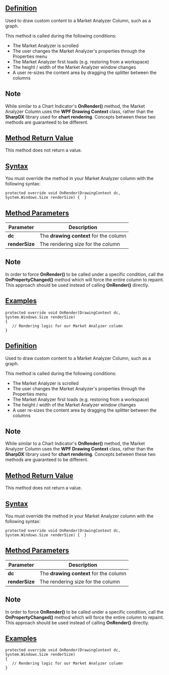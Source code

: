 ## [Definition](https://developer.ninjatrader.com/docs/desktop/market_analyzer_column_onrender\#definition)

Used to draw custom content to a Market Analyzer Column, such as a graph.

This method is called during the following conditions:

- The Market Analyzer is scrolled
- The user changes the Market Analyzer's properties through the Properties menu
- The Market Analyzer first loads (e.g. restoring from a workspace)
- The height / width of the Market Analyzer window changes
- A user re-sizes the content area by dragging the splitter between the columns

## Note

While similar to a Chart Indicator's **OnRender()** method, the Market Analyzer Column uses the **WPF Drawing Context** class, rather than the **SharpDX** library used for **chart rendering**. Concepts between these two methods are guaranteed to be different.

## [Method Return Value](https://developer.ninjatrader.com/docs/desktop/market_analyzer_column_onrender\#method-return-value)

This method does not return a value.

## [Syntax](https://developer.ninjatrader.com/docs/desktop/market_analyzer_column_onrender\#syntax)

You must override the method in your Market Analyzer column with the following syntax:

`protected override void OnRender(DrawingContext dc, System.Windows.Size renderSize) {  }`

## [Method Parameters](https://developer.ninjatrader.com/docs/desktop/market_analyzer_column_onrender\#method-parameters)

| Parameter | Description |
| --- | --- |
| **dc** | The **drawing context** for the column |
| **renderSize** | The rendering size for the column |

## Note

In order to force **OnRender()** to be called under a specific condition, call the **OnPropertyChanged()** method which will force the entire column to repaint. This approach should be used instead of calling **OnRender()** directly.

## [Examples](https://developer.ninjatrader.com/docs/desktop/market_analyzer_column_onrender\#examples)

```jsx-150469391 csharp
protected override void OnRender(DrawingContext dc, System.Windows.Size renderSize)
{
   // Rendering logic for our Market Analyzer column
}

```

## [Definition](https://developer.ninjatrader.com/docs/desktop/market_analyzer_column_onrender\#definition)

Used to draw custom content to a Market Analyzer Column, such as a graph.

This method is called during the following conditions:

- The Market Analyzer is scrolled
- The user changes the Market Analyzer's properties through the Properties menu
- The Market Analyzer first loads (e.g. restoring from a workspace)
- The height / width of the Market Analyzer window changes
- A user re-sizes the content area by dragging the splitter between the columns

## Note

While similar to a Chart Indicator's **OnRender()** method, the Market Analyzer Column uses the **WPF Drawing Context** class, rather than the **SharpDX** library used for **chart rendering**. Concepts between these two methods are guaranteed to be different.

## [Method Return Value](https://developer.ninjatrader.com/docs/desktop/market_analyzer_column_onrender\#method-return-value)

This method does not return a value.

## [Syntax](https://developer.ninjatrader.com/docs/desktop/market_analyzer_column_onrender\#syntax)

You must override the method in your Market Analyzer column with the following syntax:

`protected override void OnRender(DrawingContext dc, System.Windows.Size renderSize) {  }`

## [Method Parameters](https://developer.ninjatrader.com/docs/desktop/market_analyzer_column_onrender\#method-parameters)

| Parameter | Description |
| --- | --- |
| **dc** | The **drawing context** for the column |
| **renderSize** | The rendering size for the column |

## Note

In order to force **OnRender()** to be called under a specific condition, call the **OnPropertyChanged()** method which will force the entire column to repaint. This approach should be used instead of calling **OnRender()** directly.

## [Examples](https://developer.ninjatrader.com/docs/desktop/market_analyzer_column_onrender\#examples)

```jsx-150469391 csharp
protected override void OnRender(DrawingContext dc, System.Windows.Size renderSize)
{
   // Rendering logic for our Market Analyzer column
}

```